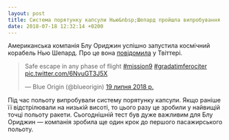 ```yaml
---
layout: post
title: Система порятунку капсули Нью&nbsp;Шепард пройшла випробування
date: 2018-07-18 12:32:14 +0200
---
```


Американська компанія Блу Ориджин успішно запустила космічний корабель Нью Шепард. Про це вона [повідомила](https://twitter.com/blueorigin/status/1019603442824724480) у Твіттері. 

<blockquote class="twitter-tweet" data-lang="uk" data-theme="dark"><p lang="en" dir="ltr">Safe escape in any phase of flight <a href="https://twitter.com/hashtag/mission9?src=hash&amp;ref_src=twsrc%5Etfw">#mission9</a> <a href="https://twitter.com/hashtag/gradatimferociter?src=hash&amp;ref_src=twsrc%5Etfw">#gradatimferociter</a> <a href="https://t.co/6NvuGT3J5X">pic.twitter.com/6NvuGT3J5X</a></p>&mdash; Blue Origin (@blueorigin) <a href="https://twitter.com/blueorigin/status/1019745354470715392?ref_src=twsrc%5Etfw">19 липня 2018 р.</a></blockquote> <script async src="https://platform.twitter.com/widgets.js" charset="utf-8"></script>

Під час польоту випробували систему порятунку капсули. Якщо раніше її відстрілювали на низькій висоті, то цього разу це зробили у найвищій точці польоту ракети. Сьогоднішній тест був дуже важливим для Блу Ориджин — компанія зробила ще один крок до першого пасажирського польоту.